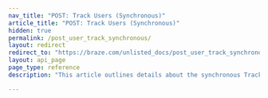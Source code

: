 ```yaml
---
nav_title: "POST: Track Users (Synchronous)"
article_title: "POST: Track Users (Synchronous)"
hidden: true
permalink: /post_user_track_synchronous/
layout: redirect
redirect_to: "https://braze.com/unlisted_docs/post_user_track_synchronous/"
layout: api_page
page_type: reference
description: "This article outlines details about the synchronous Track user Braze endpoint."

---
```

